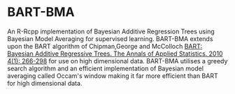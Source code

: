 # BART-BMA
An R-Rcpp implementation of Bayesian Additive Regression Trees using Bayesian Model Averaging for supervised learning. BART-BMA extends upon the BART algorithm of Chipman,George and McColloch [BART: Bayesian Additive Regressive Trees. The Annals of Applied Statistics. 
2010 4(1): 266-298](http://projecteuclid.org/euclid.aoas/1273584455) for use on high dimensional data. BART-BMA utilises a greedy search algorithm and an efficient implementation of Bayesian model averaging called Occam's window making it far more efficient than BART for high dimensional data. 
